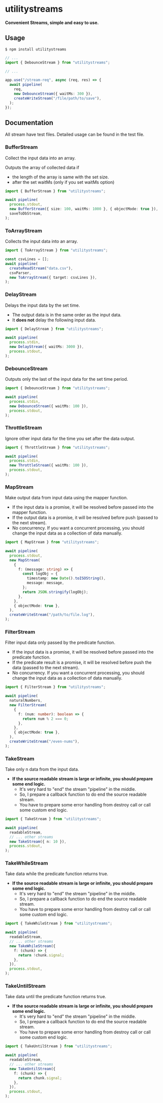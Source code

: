# utilitystreams

**Convenient Streams, simple and easy to use.**

## Usage

```shell
$ npm install utilitystreams
```

```typescript
// ...
import { DebounceStream } from "utilitystreams";

// ...

app.use("/stream-req", async (req, res) => {
  await pipeline(
    req,
    new DebounceStream({ waitMs: 300 }),
    createWriteStream("/file/path/to/save"),
  );
});
```

## Documentation

All stream have test files. Detailed usage can be found in the test file.

### BufferStream

Collect the input data into an array.

Outputs the array of collected data if

- the length of the array is same with the set size.
- after the set waitMs (only if you set waitMs option)

```typescript
import { BufferStream } from "utilitystreams";

await pipeline(
  process.stdout,
  new BufferStream({ size: 100, waitMs: 1000 }, { objectMode: true }),
  saveToDbStream,
);
```

### ToArrayStream

Collects the input data into an array.

```typescript
import { ToArrayStream } from "utilitystreams";

const csvLines = [];
await pipeline(
  createReadStream("data.csv"),
  csvParser,
  new ToArrayStream({ target: csvLines }),
);
```

### DelayStream

Delays the input data by the set time.

- The output data is in the same order as the input data.
- It **does not** delay the following input data.

```typescript
import { DelayStream } from "utilitystreams";

await pipeline(
  process.stdin,
  new DelayStream({ waitMs: 3000 }),
  process.stdout,
);
```

### DebounceStream

Outputs only the last of the input data for the set time period.

```typescript
import { DebounceStream } from "utilitystreams";

await pipeline(
  process.stdin,
  new DebounceStream({ waitMs: 100 }),
  process.stdout,
);
```

### ThrottleStream

Ignore other input data for the time you set after the data output.

```typescript
import { ThrottleStream } from "utilitystreams";

await pipeline(
  process.stdin,
  new ThrottleStream({ waitMs: 100 }),
  process.stdout,
);
```

### MapStream

Make output data from input data using the mapper function.

- If the input data is a promise, it will be resolved before passed into the mapper function.
- If the output data is a promise, it will be resolved before push (passed to the next stream).
- No concurrency. If you want a concurrent processing, you should change the input data as a collection of data manually.

```typescript
import { MapStream } from "utilitystreams";

await pipeline(
  process.stdout,
  new MapStream(
    {
      f: (message: string) => {
        const logObj = {
          timestamp: new Date().toISOString(),
          message: message,
        };
        return JSON.stringify(logObj);
      },
    },
    { objectMode: true },
  ),
  createWriteStream("/path/to/file.log"),
);
```

### FilterStream

Filter input data only passed by the predicate function.

- If the input data is a promise, it will be resolved before passed into the predicate function.
- If the predicate result is a promise, it will be resolved before push the data (passed to the next stream).
- No concurrency. If you want a concurrent processing, you should change the input data as a collection of data manually.

```typescript
import { FilterStream } from "utilitystreams";

await pipeline(
  naturalNumbers,
  new FilterStream(
    {
      f: (num: number): boolean => {
        return num % 2 === 0;
      },
    },
    { objectMode: true },
  ),
  createWriteStream("/even-nums"),
);
```

### TakeStream

Take only n data from the input data.

- **If the source readable stream is large or infinite, you should prepare some end logic.**
  - It's very hard to "end" the stream "pipeline" in the middle.
  - So, I prepare a callback function to do end the source readable stream.
  - You have to prepare some error handling from destroy call or call some custom end logic.

```typescript
import { TakeStream } from "utilitystreams";

await pipeline(
  readableStream,
  // ... other streams
  new TakeStream({ n: 10 }),
  process.stdout,
);
```

### TakeWhileStream

Take data while the predicate function returns true.

- **If the source readable stream is large or infinite, you should prepare some end logic.**
  - It's very hard to "end" the stream "pipeline" in the middle.
  - So, I prepare a callback function to do end the source readable stream.
  - You have to prepare some error handling from destroy call or call some custom end logic.

```typescript
import { TakeWhileStream } from "utilitystreams";

await pipeline(
  readableStream,
  // ... other streams
  new TakeWhileStream({
    f: (chunk) => {
      return !chunk.signal;
    },
  }),
  process.stdout,
);
```

### TakeUntilStream

Take data until the predicate function returns true.

- **If the source readable stream is large or infinite, you should prepare some end logic.**
  - It's very hard to "end" the stream "pipeline" in the middle.
  - So, I prepare a callback function to do end the source readable stream.
  - You have to prepare some error handling from destroy call or call some custom end logic.

```typescript
import { TakeUntilStream } from "utilitystreams";

await pipeline(
  readableStream,
  // ... other streams
  new TakeUntilStream({
    f: (chunk) => {
      return chunk.signal;
    },
  }),
  process.stdout,
);
```
